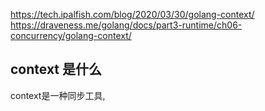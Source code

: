 https://tech.ipalfish.com/blog/2020/03/30/golang-context/
https://draveness.me/golang/docs/part3-runtime/ch06-concurrency/golang-context/

## context 是什么
context是一种同步工具,